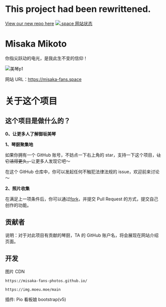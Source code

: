 # This project had been rewrittened. 
[View our new repo here](https://github.com/Misaka-IoT/misaka-vue)
[![.space 网站状态](https://img.shields.io/website?down_color=f38ba8&label=misaka-fans.space&up_color=a6e3a1&url=https%3A%2F%2Fmisaka-fans.space)](https://misaka-fans.space)

# Misaka Mikoto

你指尖跃动的电光，是我此生不变的信仰！

![美琴p1](https://github.com/shbwb/misaka/blob/main/pic/0EE7D24A-F64D-4818-AEE8-E5C83A5696B3.jpeg)

网站 URL：https://misaka-fans.space

# 关于这个项目

## 这个项目是做什么的？

**0、让更多人了解御坂美琴**

**1、琴厨聚集地**

如果你拥有一个 GitHub 账号，不妨点一下右上角的 star，支持一下这个项目，<del>让它活得更久，</del>让更多人发现它吧～

在这个 GitHub 仓库中，你可以发起任何不触犯法律法规的 issue，欢迎前来讨论～

**2、照片收集**

在满足上一项条件后，你可以通过[fork](https://github.com/misaka-fans-photos/misaka-fans-photos.github.io/fork)，并提交 Pull Request 的方式，提交自己创作的功能。

## 贡献者

说明：对于对此项目有贡献的琴厨，TA 的 GitHub 账户名，将会展现在网站介绍页面。

## 开发

图片 CDN

```
https://misaka-fans-photos.github.io/

https://img.moeu.moe/main
```

插件: Pio 看板娘
     bootstrap(v5)
     
